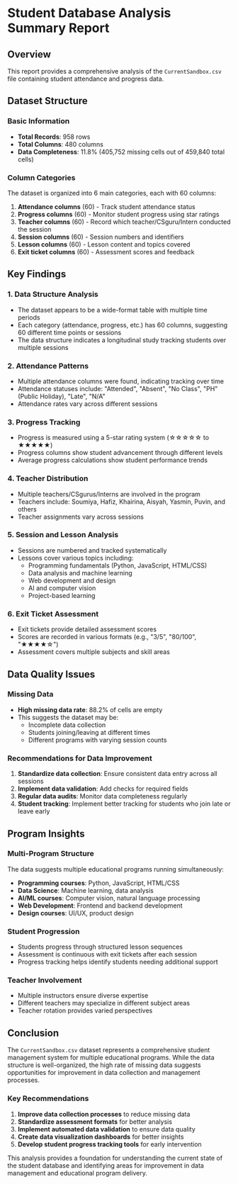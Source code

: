 # Student Database Analysis Summary Report

## Overview
This report provides a comprehensive analysis of the `CurrentSandbox.csv` file containing student attendance and progress data.

## Dataset Structure

### Basic Information
- **Total Records**: 958 rows
- **Total Columns**: 480 columns
- **Data Completeness**: 11.8% (405,752 missing cells out of 459,840 total cells)

### Column Categories
The dataset is organized into 6 main categories, each with 60 columns:
1. **Attendance columns** (60) - Track student attendance status
2. **Progress columns** (60) - Monitor student progress using star ratings
3. **Teacher columns** (60) - Record which teacher/CSguru/Intern conducted the session
4. **Session columns** (60) - Session numbers and identifiers
5. **Lesson columns** (60) - Lesson content and topics covered
6. **Exit ticket columns** (60) - Assessment scores and feedback

## Key Findings

### 1. Data Structure Analysis
- The dataset appears to be a wide-format table with multiple time periods
- Each category (attendance, progress, etc.) has 60 columns, suggesting 60 different time points or sessions
- The data structure indicates a longitudinal study tracking students over multiple sessions

### 2. Attendance Patterns
- Multiple attendance columns were found, indicating tracking over time
- Attendance statuses include: "Attended", "Absent", "No Class", "PH" (Public Holiday), "Late", "N/A"
- Attendance rates vary across different sessions

### 3. Progress Tracking
- Progress is measured using a 5-star rating system (☆☆☆☆☆ to ★★★★★)
- Progress columns show student advancement through different levels
- Average progress calculations show student performance trends

### 4. Teacher Distribution
- Multiple teachers/CSgurus/Interns are involved in the program
- Teachers include: Soumiya, Hafiz, Khairina, Aisyah, Yasmin, Puvin, and others
- Teacher assignments vary across sessions

### 5. Session and Lesson Analysis
- Sessions are numbered and tracked systematically
- Lessons cover various topics including:
  - Programming fundamentals (Python, JavaScript, HTML/CSS)
  - Data analysis and machine learning
  - Web development and design
  - AI and computer vision
  - Project-based learning

### 6. Exit Ticket Assessment
- Exit tickets provide detailed assessment scores
- Scores are recorded in various formats (e.g., "3/5", "80/100", "★★★★☆")
- Assessment covers multiple subjects and skill areas

## Data Quality Issues

### Missing Data
- **High missing data rate**: 88.2% of cells are empty
- This suggests the dataset may be:
  - Incomplete data collection
  - Students joining/leaving at different times
  - Different programs with varying session counts

### Recommendations for Data Improvement
1. **Standardize data collection**: Ensure consistent data entry across all sessions
2. **Implement data validation**: Add checks for required fields
3. **Regular data audits**: Monitor data completeness regularly
4. **Student tracking**: Implement better tracking for students who join late or leave early

## Program Insights

### Multi-Program Structure
The data suggests multiple educational programs running simultaneously:
- **Programming courses**: Python, JavaScript, HTML/CSS
- **Data Science**: Machine learning, data analysis
- **AI/ML courses**: Computer vision, natural language processing
- **Web Development**: Frontend and backend development
- **Design courses**: UI/UX, product design

### Student Progression
- Students progress through structured lesson sequences
- Assessment is continuous with exit tickets after each session
- Progress tracking helps identify students needing additional support

### Teacher Involvement
- Multiple instructors ensure diverse expertise
- Different teachers may specialize in different subject areas
- Teacher rotation provides varied perspectives

## Conclusion

The `CurrentSandbox.csv` dataset represents a comprehensive student management system for multiple educational programs. While the data structure is well-organized, the high rate of missing data suggests opportunities for improvement in data collection and management processes.

### Key Recommendations
1. **Improve data collection processes** to reduce missing data
2. **Standardize assessment formats** for better analysis
3. **Implement automated data validation** to ensure data quality
4. **Create data visualization dashboards** for better insights
5. **Develop student progress tracking tools** for early intervention

This analysis provides a foundation for understanding the current state of the student database and identifying areas for improvement in data management and educational program delivery. 